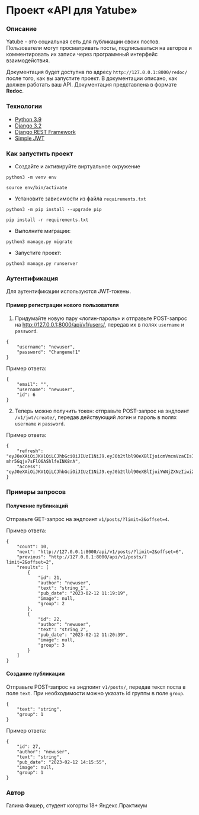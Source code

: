 # Проект «API для Yatube»
### Описание
Yatube - это социальная сеть для публикации своих постов. Пользователи могут просматривать посты, подписываться на авторов и комментировать их записи
через программный интерфейс взаимодействия.

Документация будет доступна по адресу `http://127.0.0.1:8000/redoc/` после того, как вы запустите проект. В документации описано, как должен работать ваш API. Документация представлена в формате **Redoc**.
### Технологии
* [Python 3.9](https://docs.python.org/3.9/)
* [Django 3.2](https://docs.djangoproject.com/en/4.1/)
* [Django REST Framework](https://www.django-rest-framework.org/)
* [Simple JWT](https://django-rest-framework-simplejwt.readthedocs.io/en/latest/)

### Как запустить проект
* Создайте и активируйте виртуальное окружение
```
python3 -m venv env
```
```
source env/bin/activate
```
* Установите зависимости из файла `requirements.txt`
```
python3 -m pip install --upgrade pip
```
```
pip install -r requirements.txt
```
* Выполните миграции:
```
python3 manage.py migrate
```
* Запустите проект:
```
python3 manage.py runserver
```
### Аутентификация
Для аутентификации используются JWT-токены. 

#### Пример регистрации нового пользователя
1. Придумайте новую пару «логин-пароль» и отправьте POST-запрос на http://127.0.0.1:8000/api/v1/users/, передав их в полях `username` и `password`.
```
{
    "username": "newuser",
    "password": "Changeme!1"
} 
```
Пример ответа:
```
{
    "email": "",
    "username": "newuser",
    "id": 6
}
```

2. Теперь можно получить токен: отправьте POST-запрос на эндпоинт `/v1/jwt/create/`, передав действующий логин и пароль в полях `username` и `password`. 

Пример ответа:
```
{
    "refresh": "eyJ0eXAiOiJKV1QiLCJhbGciOiJIUzI1NiJ9.eyJ0b2tlbl90eXBlIjoicmVmcmVzaCIsImV4cCI6MTYyMDk0MTQ3NywianRpIjoiODUzYzE5MTg5NzMwNDQwNTk1ZjI3ZTBmOTAzZDcxZDEiLCJ1c2VyX2lkIjoxfQ.0vJBPIUZG4MjeU_Q-mhr5Gqjx7sFlO6AShlfeINK8nA",
    "access": "eyJ0eXAiOiJKV1QiLCJhbGciOiJIUzI1NiJ9.eyJ0b2tlbl90eXBlIjoiYWNjZXNzIiwiZXhwIjoxNjIwODU1Mzc3LCJqdGkiOiJkY2EwNmRiYTEzNWQ0ZjNiODdiZmQ3YzU2Y2ZjNGE0YiIsInVzZXJfaWQiOjF9.eZfkpeNVfKLzBY7U0h5gMdTwUnGP3LjRn5g8EIvWlVg"
}
```

### Примеры запросов
#### Получение публикаций
Отправьте GET-запрос на эндпоинт `v1/posts/?limit=2&offset=4`.

Пример ответа:
```
{
    "count": 10,
    "next": "http://127.0.0.1:8000/api/v1/posts/?limit=2&offset=6",
    "previous": "http://127.0.0.1:8000/api/v1/posts/?limit=2&offset=2",
    "results": [
        {
            "id": 21,
            "author": "newuser",
            "text": "string_1",
            "pub_date": "2023-02-12 11:19:19",
            "image": null,
            "group": 2
        },
        {
            "id": 22,
            "author": "newuser",
            "text": "string_2",
            "pub_date": "2023-02-12 11:20:39",
            "image": null,
            "group": 3
        }
    ]
}
```
#### Создание публикации
Отправьте POST-запрос на эндпоинт `v1/posts/`, передав текст поста в поле `text`. При необходимости можно указать id группы в поле `group`.
```
{
    "text": "string",
    "group": 1
} 
```
Пример ответа:
```
{
    "id": 27,
    "author": "newuser",
    "text": "string",
    "pub_date": "2023-02-12 14:15:55",
    "image": null,
    "group": 1
}
```
### Автор
Галина Фишер, студент когорты 18+ Яндекс.Практикум


